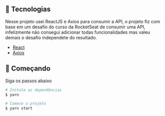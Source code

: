 
## 🧪 Tecnologias

Nesse projeto usei ReactJS e Axios para consumir a API, o projeto fiz com base em um desafio do curso da RocketSeat de consumir uma API, infelizmente não consegui adicionar todas funcionalidades mas valeu demais o desafio independete do resultado.


- [React](https://reactjs.org)
- [Axios](https://www.npmjs.com/package/axios)

## 🚀 Começando

Siga os passos abaixo

```bash
# Instale as dependências
$ yarn

# Comece o projeto
$ yarn start
```
